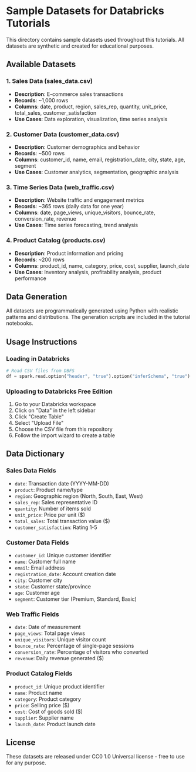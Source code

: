 # Sample Datasets for Databricks Tutorials

This directory contains sample datasets used throughout this tutorials. All datasets are synthetic and created for educational purposes.

## Available Datasets

### 1. Sales Data (sales_data.csv)
- **Description**: E-commerce sales transactions
- **Records**: ~1,000 rows
- **Columns**: date, product, region, sales_rep, quantity, unit_price, total_sales, customer_satisfaction
- **Use Cases**: Data exploration, visualization, time series analysis

### 2. Customer Data (customer_data.csv)
- **Description**: Customer demographics and behavior
- **Records**: ~500 rows  
- **Columns**: customer_id, name, email, registration_date, city, state, age, segment
- **Use Cases**: Customer analytics, segmentation, geographic analysis

### 3. Time Series Data (web_traffic.csv)
- **Description**: Website traffic and engagement metrics
- **Records**: ~365 rows (daily data for one year)
- **Columns**: date, page_views, unique_visitors, bounce_rate, conversion_rate, revenue
- **Use Cases**: Time series forecasting, trend analysis

### 4. Product Catalog (products.csv)
- **Description**: Product information and pricing
- **Records**: ~200 rows
- **Columns**: product_id, name, category, price, cost, supplier, launch_date
- **Use Cases**: Inventory analysis, profitability analysis, product performance

## Data Generation

All datasets are programmatically generated using Python with realistic patterns and distributions. The generation scripts are included in the tutorial notebooks.

## Usage Instructions

### Loading in Databricks

```python
# Read CSV files from DBFS
df = spark.read.option("header", "true").option("inferSchema", "true").csv("/FileStore/shared_uploads/your_email/sales_data.csv")

```

### Uploading to Databricks Free Edition

1. Go to your Databricks workspace
2. Click on "Data" in the left sidebar
3. Click "Create Table"
4. Select "Upload File"
5. Choose the CSV file from this repository
6. Follow the import wizard to create a table

## Data Dictionary

### Sales Data Fields
- `date`: Transaction date (YYYY-MM-DD)
- `product`: Product name/type
- `region`: Geographic region (North, South, East, West)
- `sales_rep`: Sales representative ID
- `quantity`: Number of items sold
- `unit_price`: Price per unit ($)
- `total_sales`: Total transaction value ($)
- `customer_satisfaction`: Rating 1-5

### Customer Data Fields
- `customer_id`: Unique customer identifier
- `name`: Customer full name
- `email`: Email address
- `registration_date`: Account creation date
- `city`: Customer city
- `state`: Customer state/province
- `age`: Customer age
- `segment`: Customer tier (Premium, Standard, Basic)

### Web Traffic Fields
- `date`: Date of measurement
- `page_views`: Total page views
- `unique_visitors`: Unique visitor count
- `bounce_rate`: Percentage of single-page sessions
- `conversion_rate`: Percentage of visitors who converted
- `revenue`: Daily revenue generated ($)

### Product Catalog Fields
- `product_id`: Unique product identifier
- `name`: Product name
- `category`: Product category
- `price`: Selling price ($)
- `cost`: Cost of goods sold ($)
- `supplier`: Supplier name
- `launch_date`: Product launch date

## License

These datasets are released under CC0 1.0 Universal license - free to use for any purpose.
